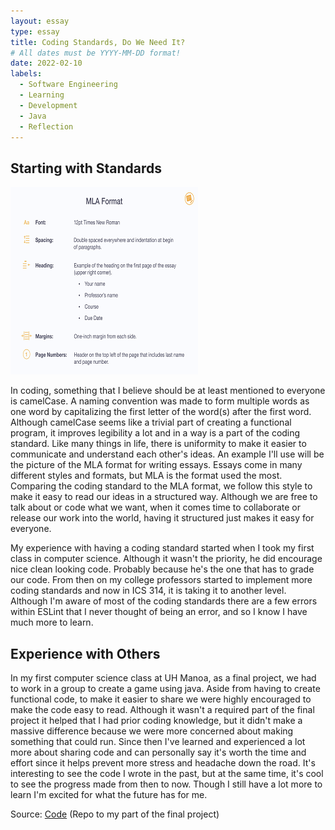 ```yaml
---
layout: essay
type: essay
title: Coding Standards, Do We Need It?
# All dates must be YYYY-MM-DD format!
date: 2022-02-10
labels:
  - Software Engineering
  - Learning
  - Development
  - Java
  - Reflection
---
```

## Starting with Standards
<img class="ui medium right floated rounded image" src="../images/MLA.png">

In coding, something that I believe should be at least mentioned to everyone is camelCase. A naming convention was made to form multiple words as one word by capitalizing the first letter of the word(s) after the first word. Although camelCase seems like a trivial part of creating a functional program, it improves legibility a lot and in a way is a part of the coding standard. Like many things in life, there is uniformity to make it easier to communicate and understand each other's ideas. An example I'll use will be the picture of the MLA format for writing essays. Essays come in many different styles and formats, but MLA is the format used the most. Comparing the coding standard to the MLA format, we follow this style to make it easy to read our ideas in a structured way. Although we are free to talk about or code what we want, when it comes time to collaborate or release our work into the world, having it structured just makes it easy for everyone.

My experience with having a coding standard started when I took my first class in computer science. Although it wasn't the priority, he did encourage nice clean looking code. Probably because he's the one that has to grade our code. From then on my college professors started to implement more coding standards and now in ICS 314, it is taking it to another level. Although I'm aware of most of the coding standards there are a few errors within ESLint that I never thought of being an error, and so I know I have much more to learn.

## Experience with Others

In my first computer science class at UH Manoa, as a final project, we had to work in a group to create a game using java. Aside from having to create functional code, to make it easier to share we were highly encouraged to make the code easy to read. Although it wasn't a required part of the final project it helped that I had prior coding knowledge, but it didn't make a massive difference because we were more concerned about making something that could run. Since then I've learned and experienced a lot more about sharing code and can personally say it's worth the time and effort since it helps prevent more stress and headache down the road. It's interesting to see the code I wrote in the past, but at the same time, it's cool to see the progress made from then to now. Though I still have a lot more to learn I'm excited for what the future has for me.

Source: <a href="https://github.com/Scott-Yuk/Final"><i class="large github icon"></i>Code</a> (Repo to my part of the final project)
